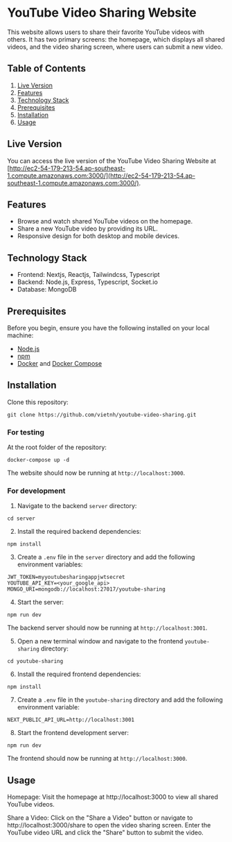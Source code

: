 # YouTube Video Sharing Website

This website allows users to share their favorite YouTube videos with others. It has two primary screens: the homepage, which displays all shared videos, and the video sharing screen, where users can submit a new video.


## Table of Contents

1. [Live Version](#live-version)
2. [Features](#features)
3. [Technology Stack](#technology-stack)
4. [Prerequisites](#prerequisites)
5. [Installation](#installation)
6. [Usage](#usage)

## Live Version

You can access the live version of the YouTube Video Sharing Website at [http://ec2-54-179-213-54.ap-southeast-1.compute.amazonaws.com:3000/](http://ec2-54-179-213-54.ap-southeast-1.compute.amazonaws.com:3000/).

## Features

- Browse and watch shared YouTube videos on the homepage.
- Share a new YouTube video by providing its URL.
- Responsive design for both desktop and mobile devices.

## Technology Stack

- Frontend: Nextjs, Reactjs, Tailwindcss, Typescript
- Backend: Node.js, Express, Typescript, Socket.io
- Database: MongoDB

## Prerequisites

Before you begin, ensure you have the following installed on your local machine:

- [Node.js](https://nodejs.org/en/download/)
- [npm](https://www.npmjs.com/get-npm)
- [Docker](https://docs.docker.com/engine/install/) and [Docker Compose](https://docs.docker.com/compose/install/)

## Installation

Clone this repository:

```
git clone https://github.com/vietnh/youtube-video-sharing.git
```

### For testing

At the root folder of the repository:
```
docker-compose up -d
```

The website should now be running at `http://localhost:3000`.

### For development

1. Navigate to the backend `server` directory:

```
cd server
```

2. Install the required backend dependencies:

```
npm install
```

3. Create a `.env` file in the `server` directory and add the following environment variables:

```
JWT_TOKEN=myyoutubesharingappjwtsecret
YOUTUBE_API_KEY=<your_google_api>
MONGO_URI=mongodb://localhost:27017/youtube-sharing
```

4. Start the server:

```
npm run dev
```

The backend server should now be running at `http://localhost:3001`.

5. Open a new terminal window and navigate to the frontend `youtube-sharing` directory:

```
cd youtube-sharing
```

6. Install the required frontend dependencies:

```
npm install
```

7. Create a `.env` file in the `youtube-sharing` directory and add the following environment variable:

```
NEXT_PUBLIC_API_URL=http://localhost:3001
```

8. Start the frontend development server:

```
npm run dev
```

The frontend should now be running at `http://localhost:3000`.

## Usage
Homepage: Visit the homepage at http://localhost:3000 to view all shared YouTube videos.

Share a Video: Click on the "Share a Video" button or navigate to http://localhost:3000/share to open the video sharing screen. Enter the YouTube video URL and click the "Share" button to submit the video.